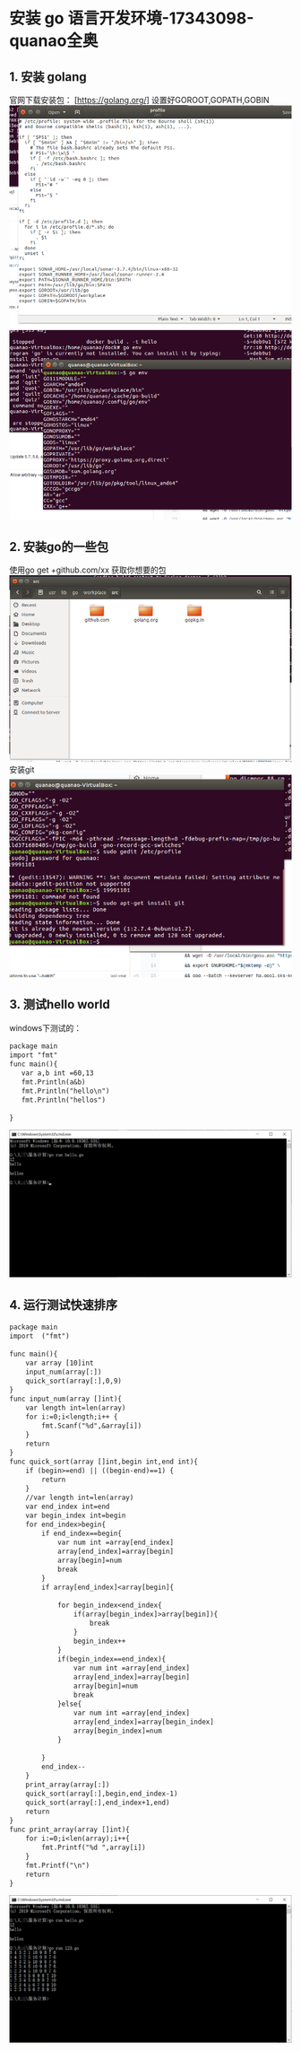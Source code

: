 # 安装 go 语言开发环境-17343098-quanao全奥

## 1. 安装 golang
官网下载安装包：
[https://golang.org/]
设置好GOROOT,GOPATH,GOBIN
![avatar](./1.png)
![avatar](./2.png)
## 2. 安装go的一些包
使用go get +github.com/xx 获取你想要的包
![avatar](./3.png)
安装git
![avatar](./4.png)

## 3. 测试hello world
 windows下测试的：
 ```
 package main
import "fmt"
func main(){
	var a,b int =60,13
	fmt.Println(a&b)
	fmt.Println("hello\n")
	fmt.Println("hellos")

}
 ```
 ![avatar](./5.png)

 ## 4. 运行测试快速排序
```
package main
import 	("fmt")

func main(){
	var array [10]int
	input_num(array[:])
	quick_sort(array[:],0,9)
}
func input_num(array []int){
	var length int=len(array)
	for i:=0;i<length;i++ {
		fmt.Scanf("%d",&array[i])
	}
	return
}
func quick_sort(array []int,begin int,end int){
	if (begin>=end) || ((begin-end)==1) {
		return
	}
	//var length int=len(array)
	var end_index int=end
	var begin_index int=begin
	for end_index>begin{
		if end_index==begin{
			var num int =array[end_index]
			array[end_index]=array[begin]
			array[begin]=num
			break
		}
		if array[end_index]<array[begin]{
			
			for begin_index<end_index{
				if(array[begin_index]>array[begin]){
					break
				}
				begin_index++
			}
			if(begin_index==end_index){
				var num int =array[end_index]
				array[end_index]=array[begin]
				array[begin]=num
				break
			}else{
				var num int =array[end_index]
				array[end_index]=array[begin_index]
				array[begin_index]=num
			}
			
		}
		end_index--
	}
	print_array(array[:])
	quick_sort(array[:],begin,end_index-1)
	quick_sort(array[:],end_index+1,end)
	return
}
func print_array(array []int){
	for i:=0;i<len(array);i++{
		fmt.Printf("%d ",array[i])
	}
	fmt.Printf("\n")
	return
}
```
 ![avatar](./6.png)